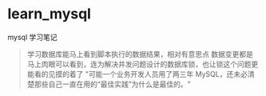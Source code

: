 # learn_mysql
mysql 学习笔记

> 学习数据库能马上看到脚本执行的数据结果，相对有意思点
> 数据变更都是马上肉眼可以看到，连为解决并发问题设计的数据库锁，也让锁这个问题更能看的见摸的着了
> "可能一个业务开发人员用了两三年 MySQL，还未必清楚那些自己一直在用的“最佳实践”为什么是最佳的。"


